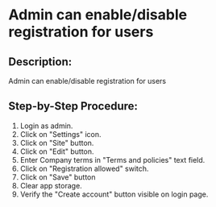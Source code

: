 # Admin can enable/disable registration for users

## Description:

Admin can enable/disable registration for users

## Step-by-Step Procedure:

1. Login as admin.
2. Click on "Settings" icon.
3. Click on "Site" button.
4. Click on "Edit" button.
5. Enter Company terms in "Terms and policies" text field.
6. Click on "Registration allowed" switch.
7. Click on "Save" button
8. Clear app storage.
9. Verify the "Create account" button visible on login page.
